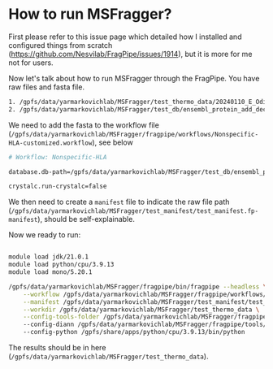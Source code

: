 # How to run MSFragger?

First please refer to this issue page which detailed how I installed and configured things from scratch (https://github.com/Nesvilab/FragPipe/issues/1914), but
it is more for me not for users.

Now let's talk about how to run MSFragger through the FragPipe. You have raw files and fasta file.

```bash
1. /gpfs/data/yarmarkovichlab/MSFragger/test_thermo_data/20240110_E_OdinLC_IC_PDX_HD_19.raw (raw file)
2. /gpfs/data/yarmarkovichlab/MSFragger/test_db/ensembl_protein_add_decoy.fasta (20k canonical proteome with reverted as decoy)
```

We need to add the fasta to the workflow file (`/gpfs/data/yarmarkovichlab/MSFragger/fragpipe/workflows/Nonspecific-HLA-customized.workflow`), see below

```bash
# Workflow: Nonspecific-HLA

database.db-path=/gpfs/data/yarmarkovichlab/MSFragger/test_db/ensembl_protein_add_decoy.fasta

crystalc.run-crystalc=false
```

We then need to create a `manifest` file to indicate the raw file path (`/gpfs/data/yarmarkovichlab/MSFragger/test_manifest/test_manifest.fp-manifest`), should be self-explainable.

Now we ready to run:

```bash

module load jdk/21.0.1
module load python/cpu/3.9.13
module load mono/5.20.1

/gpfs/data/yarmarkovichlab/MSFragger/fragpipe/bin/fragpipe --headless \
    --workflow /gpfs/data/yarmarkovichlab/MSFragger/fragpipe/workflows/Nonspecific-HLA-customized.workflow \
    --manifest /gpfs/data/yarmarkovichlab/MSFragger/test_manifest/test_manifest.fp-manifest \
    --workdir /gpfs/data/yarmarkovichlab/MSFragger/test_thermo_data \
    --config-tools-folder /gpfs/data/yarmarkovichlab/MSFragger/fragpipe/tools 
    --config-diann /gpfs/data/yarmarkovichlab/MSFragger/fragpipe/tools/diann/1.8.2_beta_8/linux/diann-1.8.1.8 
    --config-python /gpfs/share/apps/python/cpu/3.9.13/bin/python
```

The results should be in here (`/gpfs/data/yarmarkovichlab/MSFragger/test_thermo_data`).






